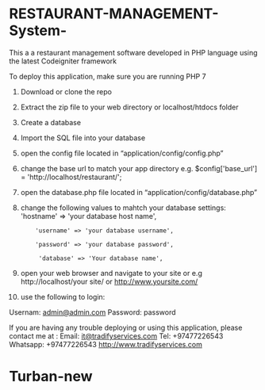 # RESTAURANT-MANAGEMENT-System-
This a a restaurant management software developed in PHP language using the latest Codeigniter framework

To deploy this application, make sure you are running PHP 7

1.	Download or clone the repo 
2.	Extract the zip file to your web directory or localhost/htdocs folder
3.	Create a database 
4.	Import the SQL file into your database
5.	open the config file located in “application/config/config.php”
6.	change the base url to match your app directory e.g. $config['base_url'] = 'http://localhost/restaurant/';
7.	open the database.php file located in “application/config/database.php”
8.	change the following values to mahtch your database settings:
            'hostname' => 'your database host name',

            'username' => 'your database username',

            'password' => 'your database password',

             'database' => 'Your database name',
             
9.	open your web browser and navigate to your site or e.g http://localhost/your site/ or
http://www.yoursite.com/

10.	use the following to login:

Usernam:    admin@admin.com
Password:   password

If you are having any trouble deploying or using this application, please contact me at :
Email: it@tradifyservices.com
Tel: +97477226543
Whatsapp: +97477226543
                                                                               http://www.tradifyservices.com
# Turban-new
